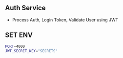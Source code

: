 ## Auth Service
- Process Auth, Login Token, Validate User using JWT

## SET ENV
```sh
PORT=4000
JWT_SECRET_KEY="SECRETS"
```